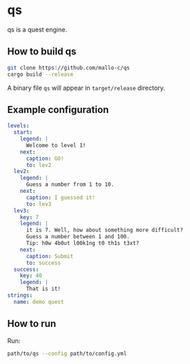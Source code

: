 # qs
qs is a quest engine.
## How to build qs
```sh
git clone https://github.com/mallo-c/qs
cargo build --release
```
A binary file `qs` will appear in `target/release` directory.
## Example configuration
```yaml
levels:
  start:
    legend: |
      Welcome to level 1!
    next:
      caption: GO!
      to: lev2
  lev2:
    legend: |
      Guess a number from 1 to 10.
    next:
      caption: I guessed it!
      to: lev3
  lev3:
    key: 7
    legend: |
      it is 7. Well, how about something more difficult?
      Guess a number between 1 and 100.
      Tip: h0w 4b0ut l00k1ng t0 th1s t3xt?
    next:
      caption: Submit
      to: success
  success:
    key: 40
    legend: |
      That is it!
strings:
  name: demo quest
```
## How to run

Run:
```sh
path/to/qs --config path/to/config.yml
```